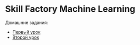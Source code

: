 # Skill Factory Machine Learning
Домашние задания:
* [Первый урок](https://github.com/aliv65/sfml/blob/master/HW_lesson_01/hw1-task.ipynb)
* [Второй урок](https://github.com/aliv65/sfml/blob/master/HW_lesson_02/hw2-task.ipynb)
